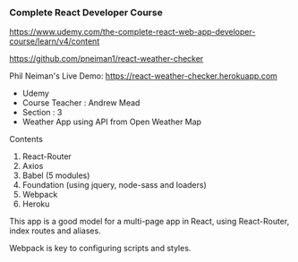 ### Complete React Developer Course   

https://www.udemy.com/the-complete-react-web-app-developer-course/learn/v4/content

https://github.com/pneiman1/react-weather-checker

Phil Neiman's Live Demo: https://react-weather-checker.herokuapp.com

- Udemy   
- Course Teacher : Andrew Mead   
- Section : 3  
- Weather App using API from Open Weather Map

Contents  
1. React-Router   
2. Axios   
3. Babel (5 modules)  
4. Foundation (using jquery, node-sass and loaders) 
5. Webpack  
6. Heroku  

This app is a good model for a multi-page app in React, using React-Router, index routes and aliases. 

Webpack is key to configuring scripts and styles. 
